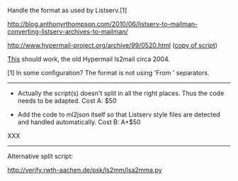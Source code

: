 Handle the format as used by Listserv.[1]

http://blog.anthonyrthompson.com/2010/06/listserv-to-mailman-converting-listserv-archives-to-mailman/

http://www.hypermail-project.org/archive/99/0520.html ([copy of script](2.pl))

[This](1.pl) should work, the old Hypermail ls2mail circa 2004.

[1] In some configuration? The format is not using 'From ' separators.

---

- Actually the script(s) doesn't split in all the right places. Thus
the code needs to be adapted. Cost A: $50

- Add the code to ml2json itself so that Listserv style files are
detected and handled automatically. Cost B: A+$50

XXX

---

Alternative split script:

http://verify.rwth-aachen.de/psk/ls2mm/lsa2mma.py
